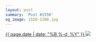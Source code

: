 ```yaml
---
layout: post
summary: 'Post #1550'
og_image: 1550-1280.jpg
---
```


<p>
 <time>
  <a href="/1550">
   {{ page.date | date: "%B %-d, %Y" }}
  </a>
 </time>
 <a href="/1550">
  <img data-taken="12/19/2021" sizes="(min-width: 700px) 50vw, calc(100vw - 2rem)" src="{{ site.assets_url }}/1550-640.jpg" srcset="{{ site.assets_url }}/1550-320.jpg 320w, {{ site.assets_url }}/1550-640.jpg 640w, {{ site.assets_url }}/1550-960.jpg 960w, {{ site.assets_url }}/1550-1280.jpg 1280w"/>
 </a>
</p>

